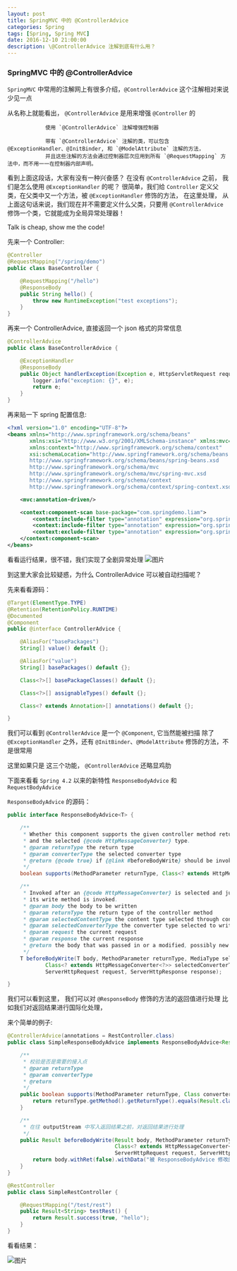 ```yaml
---
layout: post
title: SpringMVC 中的 @ControllerAdvice
categories: Spring
tags: [Spring, Spring MVC]
date: 2016-12-10 21:00:00
description: \@ControllerAdvice 注解到底有什么用？
---
```


### SpringMVC 中的 @ControllerAdvice

`SpringMVC` 中常用的注解网上有很多介绍，`@ControllerAdvice` 这个注解相对来说少见一点

从名称上就能看出， `@ControllerAdvice` 是用来增强 `@Controller` 的

				使用 `@ControllerAdvice` 注解增强控制器

				带有 `@ControllerAdvice` 注解的类，可以包含 @ExceptionHandler、@InitBinder, 和 `@ModelAttribute` 注解的方法，
				并且这些注解的方法会通过控制器层次应用到所有 `@RequestMapping` 方法中，而不用一一在控制器内部声明。

看到上面这段话，大家有没有一种兴奋感？
在没有 `@ControllerAdvice` 之前， 我们是怎么使用 `@ExceptionHandler` 的呢？ 很简单，我们给 `Controller` 定义父类，在父类中又一个方法，被 `@ExceptionHandler` 修饰的方法，
在这里处理， 从上面这句话来说，我们现在并不需要定义什么父类，只要用 `@ControllerAdvice` 修饰一个类，它就能成为全局异常处理器！

Talk is cheap, show me the code!

先来一个 Controller:

```java
@Controller
@RequestMapping("/spring/demo")
public class BaseController {

    @RequestMapping("/hello")
    @ResponseBody
    public String hello() {
        throw new RuntimeException("test exceptions");
    }
}
```
再来一个 ControllerAdvice, 直接返回一个 json 格式的异常信息

```java
@ControllerAdvice
public class BaseControllerAdvice {

    @ExceptionHandler
    @ResponseBody
    public Object handlerException(Exception e, HttpServletRequest request) {
        logger.info("exception: {}", e);
        return e;
    }
}
```

再来贴一下 spring 配置信息:

```xml
<?xml version="1.0" encoding="UTF-8"?>
<beans xmlns="http://www.springframework.org/schema/beans"
       xmlns:xsi="http://www.w3.org/2001/XMLSchema-instance" xmlns:mvc="http://www.springframework.org/schema/mvc"
       xmlns:context="http://www.springframework.org/schema/context"
       xsi:schemaLocation="http://www.springframework.org/schema/beans
       http://www.springframework.org/schema/beans/spring-beans.xsd
       http://www.springframework.org/schema/mvc
       http://www.springframework.org/schema/mvc/spring-mvc.xsd
       http://www.springframework.org/schema/context
       http://www.springframework.org/schema/context/spring-context.xsd">

    <mvc:annotation-driven/>

    <context:component-scan base-package="com.springdemo.liam">
        <context:include-filter type="annotation" expression="org.springframework.stereotype.Controller"/>
        <context:include-filter type="annotation" expression="org.springframework.web.bind.annotation.ControllerAdvice"/>
        <context:exclude-filter type="annotation" expression="org.springframework.stereotype.Service"/>
    </context:component-scan>
</beans>
```

看看运行结果，很不错，我们实现了全剧异常处理
![图片](/assets/picture/errHandler.png)

到这里大家会比较疑惑，为什么 ControllerAdvice 可以被自动扫描呢？

先来看看源码：
```java
@Target(ElementType.TYPE)
@Retention(RetentionPolicy.RUNTIME)
@Documented
@Component
public @interface ControllerAdvice {

	@AliasFor("basePackages")
	String[] value() default {};

	@AliasFor("value")
	String[] basePackages() default {};

	Class<?>[] basePackageClasses() default {};

	Class<?>[] assignableTypes() default {};

	Class<? extends Annotation>[] annotations() default {};

}
```

我们可以看到 `@ControllerAdvice` 是一个 `@Component`, 它当然能被扫描
除了 `@ExceptionHandler` 之外，还有 `@InitBinder`、`@ModelAttribute` 修饰的方法，不是很常用

这里如果只是 这三个功能， `@ControllerAdvice` 还略显鸡肋

下面来看看 `Spring 4.2` 以来的新特性 `ResponseBodyAdvice` 和 `RequestBodyAdvice`

`ResponseBodyAdvice` 的源码：

```java
public interface ResponseBodyAdvice<T> {

	/**
	 * Whether this component supports the given controller method return type
	 * and the selected {@code HttpMessageConverter} type.
	 * @param returnType the return type
	 * @param converterType the selected converter type
	 * @return {@code true} if {@link #beforeBodyWrite} should be invoked, {@code false} otherwise
	 */
	boolean supports(MethodParameter returnType, Class<? extends HttpMessageConverter<?>> converterType);

	/**
	 * Invoked after an {@code HttpMessageConverter} is selected and just before
	 * its write method is invoked.
	 * @param body the body to be written
	 * @param returnType the return type of the controller method
	 * @param selectedContentType the content type selected through content negotiation
	 * @param selectedConverterType the converter type selected to write to the response
	 * @param request the current request
	 * @param response the current response
	 * @return the body that was passed in or a modified, possibly new instance
	 */
	T beforeBodyWrite(T body, MethodParameter returnType, MediaType selectedContentType,
			Class<? extends HttpMessageConverter<?>> selectedConverterType,
			ServerHttpRequest request, ServerHttpResponse response);

}
```

我们可以看到这里， 我们可以对 `@ResponseBody` 修饰的方法的返回值进行处理
比如我们对返回结果进行国际化处理，

来个简单的例子:

```java
@ControllerAdvice(annotations = RestController.class)
public class SimpleResponseBodyAdvice implements ResponseBodyAdvice<Result> {

    /**
     * 校验是否是需要的接入点
     * @param returnType
     * @param converterType
     * @return
     */
    public boolean supports(MethodParameter returnType, Class converterType) {
        return returnType.getMethod().getReturnType().equals(Result.class);
    }

    /**
     * 在往 outputStream 中写入返回结果之前，对返回结果进行处理
     */
    public Result beforeBodyWrite(Result body, MethodParameter returnType, MediaType selectedContentType,
                                  Class<? extends HttpMessageConverter<?>> selectedConverterType,
                                  ServerHttpRequest request, ServerHttpResponse response) {
        return body.withRet(false).withData("被 ResponseBodyAdvice 修改的结果");
    }
}

@RestController
public class SimpleRestController {

    @RequestMapping("/test/rest")
    public Result<String> testRest() {
        return Result.success(true, "hello");
    }
}
```

看看结果：

![图片](/assets/picture/responseBodyDemo.png)
